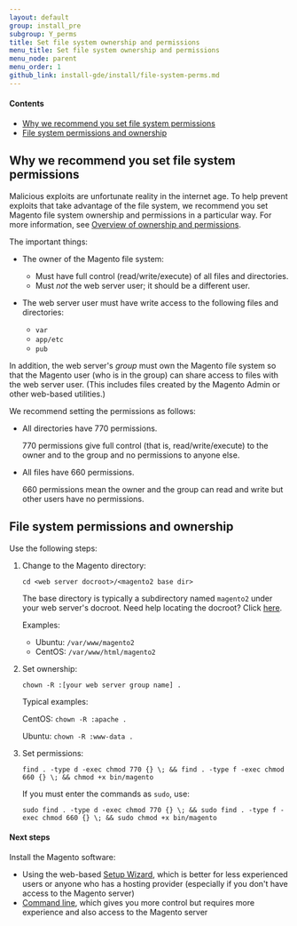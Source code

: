 ```yaml
---
layout: default
group: install_pre
subgroup: Y_perms
title: Set file system ownership and permissions
menu_title: Set file system ownership and permissions
menu_node: parent
menu_order: 1
github_link: install-gde/install/file-system-perms.md
---
```


#### Contents
*	<a href="#install-perms-import">Why we recommend you set file system permissions</a>
*	<a href="#install-perms-set">File system permissions and ownership</a>

<h2 id="install-perms-import">Why we recommend you set file system permissions</h2>
Malicious exploits are unfortunate reality in the internet age. To help prevent exploits that take advantage of the file system, we recommend you set Magento file system ownership and permissions in a particular way. For more information, see <a href="{{ site.gdeurl }}install-gde/prereq/apache-user.html#install-update-depend-user-over">Overview of ownership and permissions</a>.

The important things:

*	The owner of the Magento file system:

	*	Must have full control (read/write/execute) of all files and directories.
	*	Must *not* the web server user; it should be a different user.

*	The web server user must have write access to the following files and directories:

	*	`var`
	*	`app/etc`
	*	`pub` 

In addition, the web server's *group* must own the Magento file system so that the Magento user (who is in the group) can share access to files with the web server user. (This includes files created by the Magento Admin or other web-based utilities.)

We recommend setting the permissions as follows:

*	All directories have 770 permissions.

	770 permissions give full control (that is, read/write/execute) to the owner and to the group and no permissions to anyone else.

*	All files have 660 permissions.

	660 permissions mean the owner and the group can read and write but other users have no permissions.

<h2 id="install-perms-set">File system permissions and ownership</h2>
Use the following steps:

1.	Change to the Magento directory:

		cd <web server docroot>/<magento2 base dir>

	The base directory is typically a subdirectory named `magento2` under your web server's docroot. Need help locating the docroot? Click <a href="{{ site.gdeurl }}install-gde/basics/basics_docroot.html">here</a>.

	Examples:

	*	Ubuntu: `/var/www/magento2`
	*	CentOS: `/var/www/html/magento2`

3.	Set ownership:

		chown -R :[your web server group name] .

	Typical examples:

	CentOS: `chown -R :apache .`

	Ubuntu: `chown -R :www-data .`

4.	Set permissions:

		find . -type d -exec chmod 770 {} \; && find . -type f -exec chmod 660 {} \; && chmod +x bin/magento

	If you must enter the commands as `sudo`, use:

		sudo find . -type d -exec chmod 770 {} \; && sudo find . -type f -exec chmod 660 {} \; && sudo chmod +x bin/magento

#### Next steps
Install the Magento software:

*	Using the web-based <a href="{{ site.gdeurl }}install-gde/install/web/install-web.html">Setup Wizard</a>, which is better for less experienced users or anyone who has a hosting provider (especially if you don't have access to the Magento server)
*	<a href="{{ site.gdeurl }}install-gde/install/cli/install-cli.html">Command line</a>, which gives you more control but requires more experience and also access to the Magento server

